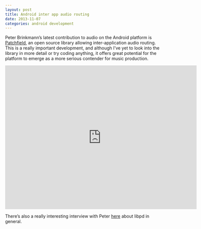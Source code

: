 ```yaml
---
layout: post
title: Android inter app audio routing
date: 2013-11-07
categories: android development
---
```


Peter Brinkmann’s latest contribution to audio on the Android platform is [Patchfield](http://google-opensource.blogspot.co.uk/2013/09/patchfield-for-android.html), an open source library allowing inter-application audio routing. This is a really important development, and although I’ve yet to look into the library in more detail or try coding anything, it offers great potential for the platform to emerge as a more serious contender for music production.

<iframe width="620" height="465" src="https://www.youtube.com/embed/LTisevoxm64" frameborder="0" allowfullscreen></iframe>

There’s also a really interesting interview with Peter [here](http://designingsound.org/2013/09/interview-peter-brinkmann-libpd/) about libpd in general.

